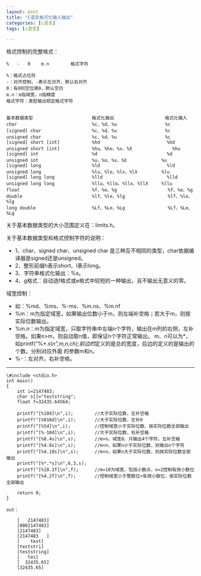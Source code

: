 ```yaml
---
layout: post
title: "C语言格式化输入输出"
categories: [c语言]
tags: [c语言]

---
```



格式控制的完整格式：

    %   -   0    m.n		格式字符

    %：格式占位符
    -：对齐控制，-表示左对齐，默认右对齐
    0：有0则空位填0，默认空白
    m.n：m指域宽，n指精度
    格式字符：类型输出规定格式字符


    基本数据类型						格式化输出					格式化输入
    char							%c、%d、%u				  %c		
    [signed] char					%c、%d、%u				  %c
    unsigned char					%c、%d、%u				  %c
    [signed] short [int]			%hd							%hd
    unsigned short [int]			%hu、%ho、%x、%X				%hu
    [signed] int					%d							%d
    unsigned int					%u、%o、%x、%X				%u
    [signed] long					%ld							%ld
    unsigned long					%lu、%lo、%lx、%lX			%lu
    [signed] long long				%lld						%lld
    unsigned long long				%llu、%llo、%llx、%llX		%llu
    float							%f、%e、%g				   %f、%e、%g
    double							%lf、%le、%lg				   %lf、%le、%lg
    long double						%Lf、%Le、%Lg				   %Lf、%Le、%Lg


关于基本数据类型的大小范围定义在：limits.h。

关于基本数据类型和格式控制字符的说明：

* 1、char、signed char、unsigned char 是三种互不相同的类型，char依据编译器是signed还是unsigned。
* 2、整形前缀h表示short、l表示long。
* 3、字符串格式化输出：%s。
* 4、g格式：自动选f格式或e格式中较短的一种输出，且不输出无意义的零。

域宽控制：

* 如：%md、%ms、%-ms、%m.ns、%m.nf
* %m：m为指定域宽，如果输出位数小于m，则左端补空格；若大于m，则按实际位数输出。
* %m.n：m为指定域宽，只取字符串中左端n个字符，输出在m列的右侧，左补空格。如果n>m，则自动取n值，即保证n个字符正常输出。
    m、n可以为*，如printf("%*.*s\n",m,n,ch);前边的*定义的是总的宽度，后边的定义的是输出的个数。分别对应外面
	的参数m和n。	
* %-：左对齐，右补空格。


---

    \#include <stdio.h>
    int main()
    {
        int i=2147483;
        char s[]="teststring";
        float f=32435.64564;
        
        printf("[%10d]\n",i);        //大于实际位数，左补空格
        printf("[%010d]\n",i);		 //大于实际位数，左补0
        printf("[%5d]\n",i);		 //控制域宽小于实际位数，按实际位数全部输出
        printf("[%-10d]\n",i);		 //大于实际位数，右补空格
        printf("[%8.4s]\n",s);       //m>n，域宽8，只输出4个字符，左补空格
        printf("[%4.8s]\n",s);       //m<n，如果n小于实际位数，则输出n个字符
        printf("[%4.18s]\n",s);      //m<n，如果n大于实际位数，则按实际位数全部输出
        printf("[%*.*s]\n",6,3,s);   
        printf("[%10.2f]\n",f);		 //m=10为域宽，包括小数点，n=2控制有效小数位
        printf("[%4.2f]\n",f);       //控制域宽小于整数位+有效小数位，按实际位数全部输出
        
        return 0;
    }
	
    out：
            	
        [   2147483]
        [0002147483]
        [2147483]
        [2147483   ]
        [    test]
        [teststri]
        [teststring]
        [   tes]
        [  32435.65]
        [32435.65]
